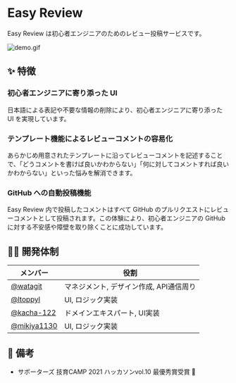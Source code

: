 # Easy Review

Easy Review は初心者エンジニアのためのレビュー投稿サービスです。

![demo.gif](https://github.com/git-baboo/easy-review/blob/images/demo.gif?raw=true)

## ✨ 特徴

### 初心者エンジニアに寄り添った UI

日本語による表記や不要な情報の削除により、初心者エンジニアに寄り添った UI を実現しています。

### テンプレート機能によるレビューコメントの容易化

あらかじめ用意されたテンプレートに沿ってレビューコメントを記述することで、「どうコメントを書けば良いかわからない」「何に対してコメントすれば良いかわからない」といった悩みを解消できます。

### GitHub への自動投稿機能

Easy Review 内で投稿したコメントはすべて GitHub のプルリクエストにレビューコメントとして投稿されます。この体験により、初心者エンジニアの GitHub に対する不安感や障壁を取り除くことに成功しています。

## 🧑‍💻 開発体制

| メンバー | 役割 |
| --- | --- |
| [@watagit](https://github.com/watagit) | マネジメント, デザイン作成, API通信周り |
| [@ltoppyl](https://github.com/ltoppyl) | UI, ロジック実装 |
| [@kacha-122](https://github.com/kacha-122) | ドメインエキスパート, UI実装 |
| [@mikiya1130](https://github.com/mikiya1130) | UI, ロジック実装 |

## 👀 備考
- サポーターズ 技育CAMP 2021 ハッカソンvol.10 最優秀賞受賞 🎉

<!--
開発者向け情報
## 🏃 セットアップ‍

```shell
yarn
yarn start
```
-->
